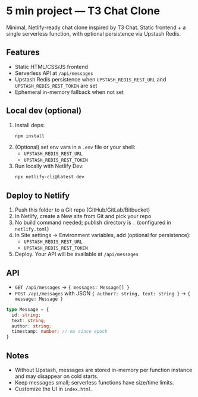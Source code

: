  # 5 min project — T3 Chat Clone

 Minimal, Netlify-ready chat clone inspired by T3 Chat. Static frontend + a single serverless function, with optional persistence via Upstash Redis.

 ## Features
 - Static HTML/CSS/JS frontend
 - Serverless API at `/api/messages`
 - Upstash Redis persistence when `UPSTASH_REDIS_REST_URL` and `UPSTASH_REDIS_REST_TOKEN` are set
 - Ephemeral in-memory fallback when not set

 ## Local dev (optional)
 1. Install deps:
    ```bash
    npm install
    ```
 2. (Optional) set env vars in a `.env` file or your shell:
    - `UPSTASH_REDIS_REST_URL`
    - `UPSTASH_REDIS_REST_TOKEN`
 3. Run locally with Netlify Dev:
    ```bash
    npx netlify-cli@latest dev
    ```

 ## Deploy to Netlify
 1. Push this folder to a Git repo (GitHub/GitLab/Bitbucket)
 2. In Netlify, create a New site from Git and pick your repo
 3. No build command needed; publish directory is `.` (configured in `netlify.toml`)
 4. In Site settings → Environment variables, add (optional for persistence):
    - `UPSTASH_REDIS_REST_URL`
    - `UPSTASH_REDIS_REST_TOKEN`
 5. Deploy. Your API will be available at `/api/messages`

 ## API
 - `GET /api/messages` → `{ messages: Message[] }`
 - `POST /api/messages` with JSON `{ author?: string, text: string }` → `{ message: Message }`

 ```ts
 type Message = {
   id: string;
   text: string;
   author: string;
   timestamp: number; // ms since epoch
 }
 ```

 ## Notes
 - Without Upstash, messages are stored in-memory per function instance and may disappear on cold starts.
 - Keep messages small; serverless functions have size/time limits.
 - Customize the UI in `index.html`.



